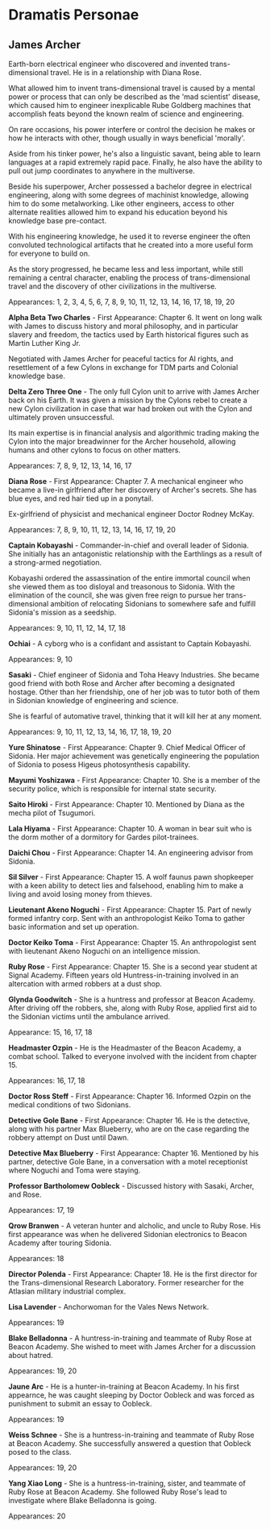 # **Dramatis Personae**

## **James Archer**

Earth-born electrical engineer who discovered and invented trans-dimensional travel. He is in a relationship with Diana Rose.

What allowed him to invent trans-dimensional travel is caused by a mental power or process that can only be described as the 'mad scientist' disease, which caused him to engineer inexplicable Rube Goldberg machines that accomplish feats beyond the known realm of science and engineering.

On rare occasions, his power interfere or control the decision he makes or how he interacts with other, though usually in ways beneficial 'morally'.

Aside from his tinker power, he's also a linguistic savant, being able to learn languages at a rapid extremely rapid pace. Finally, he also have the ability to pull out jump coordinates to anywhere in the multiverse.

Beside his superpower, Archer possessed a bachelor degree in electrical engineering, along with some degrees of machinist knowledge, allowing him to do some metalworking. Like other engineers, access to other alternate realities allowed him to expand his education beyond his knowledge base pre-contact.

With his engineering knowledge, he used it to reverse engineer the often convoluted technological artifacts that he created into a more useful form for everyone to build on.

As the story progressed, he became less and less important, while still remaining a central character, enabling the process of trans-dimensional travel and the discovery of other civilizations in the multiverse.

Appearances: 1, 2, 3, 4, 5, 6, 7, 8, 9, 10, 11, 12, 13, 14, 16, 17, 18, 19, 20

**Alpha Beta Two Charles** - First Appearance: Chapter 6. It went on long walk with James to discuss history and moral philosophy, and in particular slavery and freedom, the tactics used by Earth historical figures such as Martin Luther King Jr.

Negotiated with James Archer for peaceful tactics for AI rights, and resettlement of a few Cylons in exchange for TDM parts and Colonial knowledge base.

**Delta Zero Three One** - The only full Cylon unit to arrive with James Archer back on his Earth. It was given a mission by the Cylons rebel to create a new Cylon civilization in case that war had broken out with the Cylon and ultimately proven unsuccessful.

Its main expertise is in financial analysis and algorithmic trading making the Cylon into the major breadwinner for the Archer household, allowing humans and other cylons to focus on other matters.

Appearances: 7, 8, 9, 12, 13, 14, 16, 17

**Diana Rose** - First Appearance: Chapter 7. A mechanical engineer who became a live-in girlfriend after her discovery of Archer's secrets. She has blue eyes, and red hair tied up in a ponytail.

Ex-girlfriend of physicist and mechanical engineer Doctor Rodney McKay.

Appearances: 7, 8, 9, 10, 11, 12, 13, 14, 16, 17, 19, 20

**Captain Kobayashi** - Commander-in-chief and overall leader of Sidonia. She initially has an antagonistic relationship with the Earthlings as a result of a strong-armed negotiation.

Kobayashi ordered the assassination of the entire immortal council when she viewed them as too disloyal and treasonous to Sidonia. With the elimination of the council, she was given free reign to pursue her trans-dimensional ambition of relocating Sidonians to somewhere safe and fulfill Sidonia's mission as a seedship.

Appearances: 9, 10, 11, 12, 14, 17, 18

**Ochiai** - A cyborg who is a confidant and assistant to Captain Kobayashi.

Appearances: 9, 10

**Sasaki** - Chief engineer of Sidonia and Toha Heavy Industries. She became good friend with both Rose and Archer after becoming a designated hostage. Other than her friendship, one of her job was to tutor both of them in Sidonian knowledge of engineering and science.

She is fearful of automative travel, thinking that it will kill her at any moment.

Appearances: 9, 10, 11, 12, 13, 14, 16, 17, 18, 19, 20

**Yure Shinatose** - First Appearance: Chapter 9. Chief Medical Officer of Sidonia. Her major achievement was genetically engineering the population of Sidonia to posess Higeus photosynthesis capability.

**Mayumi Yoshizawa** - First Appearance: Chapter 10. She is a member of the security police, which is responsible for internal state security.

**Saito Hiroki** - First Appearance: Chapter 10. Mentioned by Diana as the mecha pilot of Tsugumori.

**Lala Hiyama** - First Appearance: Chapter 10. A woman in bear suit who is the dorm mother of a dormitory for Gardes pilot-trainees.

**Daichi Chou** - First Appearance: Chapter 14. An engineering advisor from Sidonia.

**Sil Silver** - First Appearance: Chapter 15. A wolf faunus pawn shopkeeper with a keen ability to detect lies and falsehood, enabling him to make a living and avoid losing money from thieves.

**Lieutenant Akeno Noguchi** - First Appearance: Chapter 15. Part of newly formed infantry corp. Sent with an anthropologist Keiko Toma to gather basic information and set up operation.

**Doctor Keiko Toma** - First Appearance: Chapter 15. An anthropologist sent with lieutenant Akeno Noguchi on an intelligence mission.

**Ruby Rose** - First Appearance: Chapter 15. She is a second year student at Signal Academy. Fifteen years old Huntress-in-training involved in an altercation with armed robbers at a dust shop.

**Glynda Goodwitch** - She is a huntress and professor at Beacon Academy. After driving off the robbers, she, along with Ruby Rose, applied first aid to the Sidonian victims until the ambulance arrived.

Appearance: 15, 16, 17, 18

**Headmaster Ozpin** - He is the Headmaster of the Beacon Academy, a combat school. Talked to everyone involved with the incident from chapter 15.

Appearances: 16, 17, 18

**Doctor Ross Steff** - First Appearance: Chapter 16. Informed Ozpin on the medical conditions of two Sidonians.

**Detective Gole Bane** - First Appearance: Chapter 16. He is the detective, along with his partner Max Blueberry, who are on the case regarding the robbery attempt on Dust until Dawn.

**Detective Max Blueberry** - First Appearance: Chapter 16. Mentioned by his partner, detective Gole Bane, in a conversation with a motel receptionist where Noguchi and Toma were staying.

**Professor Bartholomew Oobleck** - Discussed history with Sasaki, Archer, and Rose.

Appearances: 17, 19

**Qrow Branwen** - A veteran hunter and alcholic, and uncle to Ruby Rose. His first appearance was when he delivered Sidonian electronics to Beacon Academy after touring Sidonia.

Appearances: 18

**Director Polenda** - First Appearance: Chapter 18. He is the first director for the Trans-dimensional Research Laboratory. Former researcher for the Atlasian military industrial complex.

**Lisa Lavender** - Anchorwoman for the Vales News Network.

Appearances: 19

**Blake Belladonna** - A huntress-in-training and teammate of Ruby Rose at Beacon Academy. She wished to meet with James Archer for a discussion about hatred.

Appearances: 19, 20

**Jaune Arc** - He is a hunter-in-training at Beacon Academy. In his first appearnce, he was caught sleeping by Doctor Oobleck and was forced as punishment to submit an essay to Oobleck.

Appearances: 19

**Weiss Schnee** - She is a huntress-in-training and teammate of Ruby Rose at Beacon Academy. She successfully answered a question that Oobleck posed to the class.

Appearances: 19, 20

**Yang Xiao Long** - She is a huntress-in-training, sister, and teammate of Ruby Rose at Beacon Academy. She followed Ruby Rose's lead to investigate where Blake Belladonna is going.

Appearances: 20
